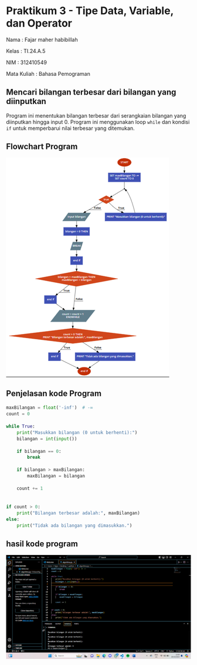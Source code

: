 # Praktikum 3 - Tipe Data, Variable, dan Operator

Nama : Fajar maher habibillah

Kelas : TI.24.A.5

NIM : 312410549

Mata Kuliah : Bahasa Pemograman


## Mencari bilangan terbesar dari bilangan yang diinputkan
Program ini menentukan bilangan terbesar dari serangkaian bilangan yang diinputkan hingga input 0. Program ini menggunakan loop `while` dan kondisi `if` untuk memperbarui nilai terbesar yang ditemukan.

## Flowchart Program
![Foto](https://github.com/FajarMhr24/flochart/blob/bed00e29a4955786613abc593559239314794c8d/fc.2%2C3.png)

## Penjelasan kode Program
```python
maxBilangan = float('-inf')  # -∞
count = 0

while True:
    print("Masukkan bilangan (0 untuk berhenti):")
    bilangan = int(input())  

    if bilangan == 0:
        break  

    if bilangan > maxBilangan:
        maxBilangan = bilangan  

    count += 1 


if count > 0:
    print("Bilangan terbesar adalah:", maxBilangan)
else:
    print("Tidak ada bilangan yang dimasukkan.")

```

## hasil kode program
![foto](https://github.com/FajarMhr24/foto/blob/862ee0c4aecf67ccc801158c60323719fb23dc58/Screenshot%202024-10-20%20133035.png)
